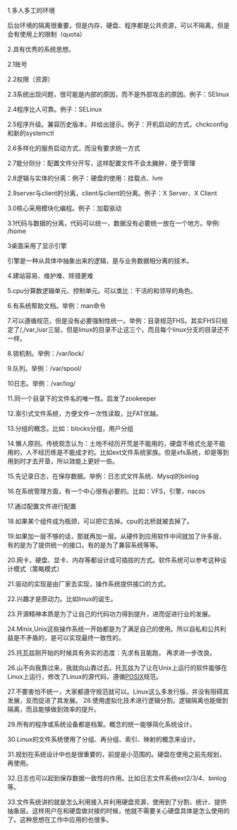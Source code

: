 1.多人多工的环境

后台环境的隔离很重要，但是内存、硬盘、程序都是公共资源，可以不隔离，但是会有使用上的限制（quota）

2.具有优秀的系统思想。

2.1账号

2.2权限（资源）

2.3系统出现问题，很可能是内部的原因，而不是外部攻击的原因。例子：SElinux

2.4程序比人可靠。例子：SELinux

2.5程序升级。兼容历史版本，并给出提示。例子：开机启动的方式，chckconfig和新的systemctl

2.6多样化的服务启动方式，而没有要求统一方式

2.7能分则分：配置文件分开写，这样配置文件不会太臃肿，便于管理

2.8逻辑与实体的分离：例子：硬盘的使用：挂载点、lvm

2.9server与client的分离，client与client的分离。例子：X Server、X Client

3.0核心采用模块化编程。例子：加载驱动

3.1代码与数据的分离，代码可以统一，数据没有必要统一放在一个地方。举例: /home

3桌面采用了显示引擎

引擎是一种从具体中抽象出来的逻辑，是与业务数据相分离的技术。

4.建站容易、维护难、除错更难

5.cpu分算数逻辑单元、控制单元。可以类比：干活的和领导的角色。

6.有系统帮助文档。举例：man命令

7.可以遵循规范，但是没有必要强制性统一。举例：目录规范FHS。其实FHS只规定了/,/var,/usr三层，但是linux的目录不止这三个。而且每个linux分支的目录还不一样。

8.锁机制。举例：/var/lock/

9.队列。举例：/var/spool/

10日志。举例：/var/log/

11.同一个目录下的文件名的唯一性。启发了zookeeper

12.索引式文件系统，方便文件一次性读取，比FAT优越。

13.分组的概念。比如：blocks分组，用户分组

14.懒人原则。传统观念认为：土地不经历开荒是不能用的，硬盘不格式化是不能用的，人不经历练是不能成才的。比如ext文件系统家族。但是xfs系统，却是等到用到时才去开垦，所以效能上更好一些。

15.先记录日志，在保存数据。举例：日志式文件系统、Mysql的binlog

16.在系统管理方面，有一个中心很有必要的。比如：VFS，引擎，nacos

17.通过配置文件进行配置

18.如果某个组件成为瓶颈，可以把它去掉。cpu的北桥就被去掉了。

19.如果加一层不够的话，那就再加一层。从硬件到应用软件中间就加了许多层，有的是为了提供统一的接口，有的是为了兼容系统等等。

20.网卡，硬盘、显卡、内存等都设计成可插拔的方式。软件系统可以参考这种设计模式（策略模式）

21.驱动的实现是由厂家去实现，操作系统提供接口的方式。

22.兴趣才是原动力。比如linux的诞生。

23.开源精神本质是为了让自己的代码功力得到提升，进而促进行业的发展。

24.Minix,Unix这些操作系统一开始都是为了满足自己的使用。所以自私和公共利益是不矛盾的，是可以实现最终一致性的。

25.托瓦兹刚开始的时候具有务实的态度：先求有且能跑， 再求进一步改良。

26.山不向我靠过来，我就向山靠过去。托瓦兹为了让在Unix上运行的软件能够在Linux上运行，修改了Linux的源代码，遵循[POSIX](http://en.wikipedia.org/wiki/POSIX)规范。

27.不要害怕不统一，大家都遵守规范就可以。Linux这么多发行版，并没有阻碍其发展，反而促进了其发展。 28.使用虚拟化技术进行逻辑分割。逻辑隔离也能做到隔离，而且能够做到效率的提升。

29.所有的程序或系统设备都是档案。概念的统一能够简化系统设计。

30.Linux的文件系统使用了分组、再分组、索引、映射的概念来设计。

31.规划在系统设计中也是很重要的，前提是小范围的。硬盘在使用之前先规划，再使用。

32.日志也可以起到保存数据一致性的作用。比如日志文件系统ext2/3/4、binlog等。

33.文件系统讲的就是怎么利用接入并利用硬盘资源，使用到了分割、统计、提供抽象层。这样用户在和硬盘做对接的时候，他就不需要关心硬盘具体是怎么使用的了。这种思想在工作中应用的也很多。
